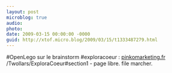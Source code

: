 ```yaml
---
layout: post
microblog: true
audio: 
photo: 
date: 2009-03-15 00:00:00 -0000
guid: http://xtof.micro.blog/2009/03/15/t1333487279.html
---
```

#OpenLego sur le brainstorm #exploracoeur : [pinkomarketing.fr](http://pinkomarketing.fr) /Twollars/ExploraCoeur#section1 - page libre. file marcher.
